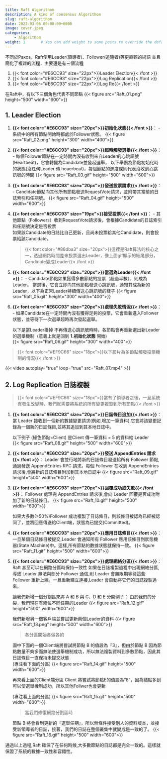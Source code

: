 ```yaml
---
title: Raft Algorithom
description: A kind of consensus Algorithom
slug: raft-algorithom
date: 2022-03-06 00:00:00+0000
image: cover.jpeg
categories:
    - Algorithom
weight: 1       # You can add weight to some posts to override the default sorting (date descending)
---
```


不同於Paxos，Raft使用Leader(領導者)、Follower(追隨者)等更直觀的術語
並且簡化了複雜的流程，主要還是有三個流程

1. {{< font color="#E6CC93" size="22px">}}Leader Election{{< /font >}}
2. {{< font color="#E6CC93" size="22px">}}Log Replication{{< /font >}}
3. {{< font color="#E6CC93" size="22px">}}Log Re{{< /font >}}


在Raft中，有以下三個角色代表不同節點
{{< figure src="Raft_01.png" height="500" width="600">}}


## 1. Leader Election

   1. **{{< font color="#E6CC93" size="20px">}}初始化狀態{{< /font >}}**： - 系統中的所有節點開始時都處於Follower狀態。 
{{< figure src="Raft_02.png" height="300" width="400">}}

   2. **{{< font color="#E6CC93" size="20px">}}超時觸發選舉{{< /font >}}**： - 每個Follower節點在一定時間內沒有收到來自Leader的心跳訊號(Heartbeat)，它會轉變為Candidate並發起選舉，
	   以下舉例為節點初始化時的狀態(沒任何Leader 傳 heaerbeat)，每個節點的進度條則代表沒收到心跳訊號的時間
{{< figure src="Raft_03.gif" height="500" width="600">}}

   3. **{{< font color="#E6CC93" size="20px">}}發送投票請求{{< /font >}}**： - Candidate節點向其他所有節點發送RequestVote請求，並附帶其當前的日誌索引和任期號。 
{{< figure src="Raft_04.gif"  height="500" width="600">}}


4. **{{< font color="#E6CC93" size="19px">}}接受投票{{< /font >}}**： - 其他節點（Followers）收到RequestVote請求後，會根據Candidate的日誌索引和任期號決定是否投票   
	   如果該Candidate的日誌比自己更新，且尚未投票給其他Candidate，則會投票給該Candidate。
      
      > {{< font color="#88dba3" size="20px">}}這裡是Raft算法的核心之一，透過網路時間差來投票選出Leader，像上面gif顯示的結尾部分，Candidate變成Leader{{< /font >}}
	   
5. **{{< font color="#E6CC93" size="20px">}}當選為Leader{{< /font >}}**： - Candidate節點如果獲得多數節點的投票（超過半數），則成為Leader。
	當選後，它會立即向其他節點發送心跳訊號，通知其成為新的Leader，以下為正常Leader持續傳送心跳訊號的樣子
{{< figure src="Raft_05.gif"  height="300" width="400">}}

	   
6. **{{< font color="#E6CC93" size="20px">}}處理失敗情況{{< /font >}}**： - 如果Candidate在一定時間內沒有獲得足夠的投票，它會重新進入Follower狀態，並等待下一次選舉超時再次發起選舉。
	   
	以下是當Leader掛掉 不再傳送心跳訊號時時，各節點會再重新選出新Leader的選舉機制（意義上就是回到 **1.初始化狀態** 開始)	   
{{< figure src="Raft_06.gif"  height="300" width="400">}}

> {{< font color="#EF9C66" size="18px">}}以下影片為多節點觸發投票機制的情況{{< /font >}}

{{< video autoplay="true" loop="true" src="Raft_07.mp4" >}}

## 2. Log Replication 日誌複製

> {{< font color="#EF9C66" size="18px">}}當有了領導者之後，一旦系統有發生改變時，我們就需要將系統的所有變更複製到所有節點{{< /font >}}

1. **{{< font color="#E6CC93" size="20px">}}日誌條目追加{{< /font >}}**：
   當 Leader 接收到一個新的數據變更請求(例如,增加一筆資料),它會將該變更記錄為一個新的日誌條目,並將其追加到其本地日誌中。
   
   以下例子 (綠色節點=Client) 是Client 傳一筆資料 = 5 的資料給 Leader  
{{< figure src="Raft_08.gif"  height="500" width="600">}}

   
2. **{{< font color="#E6CC93" size="20px">}}發送 AppendEntries 請求{{< /font >}}**：
   Leader 會並行地將新的日誌條目發送給所有 Follower 節點,通過發送 AppendEntries RPC 請求。每個 Follower 在收到 AppendEntries 請求後,會將新的日誌條目附加到其本地日誌中
{{< figure src="Raft_09.gif"  height="500" width="600">}}


3. **{{< font color="#E6CC93" size="20px">}}回覆成功或失敗{{< /font >}}**：
   Follower 處理完 AppendEntries 請求後,會向 Leader 回覆是否成功附加了新的日誌條目。
{{< figure src="Raft_10.gif"  height="500" width="600">}}

   如果大多數(>50%)Follower 成功複製了日誌條目，則該條目被認為已經被認同了，並將回應傳送給Client端，狀態為已提交(Committed)。

4. **{{< font color="#E6CC93" size="20px">}}應用日誌條目{{< /font >}}**：
   一旦某個日誌條目被提交,Leader 會通知所有 Follower 應用該條目到狀態機器(State Machine)中。這樣,所有節點的數據狀態就保持一致。
{{< figure src="Raft_11.gif"  height="500" width="600">}}

      
5. **{{< font color="#E6CC93" size="20px">}}處理網絡分區{{< /font >}}**：
   Raft 甚至可以在網路分區時保持一致性
   如果在日誌複製過程中出現網絡分區,導致 Leader 無法與部分 Follower 通信,則 Leader 會無限期等待這些 Follower 重新上線。一旦重新建立連接,Leader 會自動將它們的日誌複製過來。
   
   讓我們新增一個分割區來將 A 和 B 與 C、D 和 E 分開例子：
      由於我們的分裂，我們現在有兩位不同任期的Leader
{{< figure src="Raft_12.gif"  height="500" width="600">}}

   
   我們新增另一個客戶端並嘗試更新兩個Leader的資料
{{< figure src="Raft_13.png"  height="500" width="600">}}


   > 各分區開始各做各的
   
   圖中下面的一個Client端將嘗試將節點 B 的值設為『3』，但由於節點 B 因為節點數量不夠多而無法使選舉機制成功，所以無法複製資料到多數節點，因此其日誌條目一直保持未提交狀態   
   (專注看下面的分區)
{{< figure src="Raft_14.gif"  height="500" width="600">}}
   
   再來看上面的Client端分區
   Client 將嘗試將節點E的值設為“8”，因為結點多到可以使選舉機制成功，所以其他Follwer也會更新
   
   (專注看上面的分區)
{{< figure src="Raft_15.gif"  height="500" width="600">}}

   > 當我們修復網路分割區時

   節點 B 將會看到更新的『選舉任期』，所以無條件接受別人的資料版本，並接受新領導者的日誌，接著，我們的日誌在整個叢集中就變成是一致的了。
{{< figure src="Raft_16.gif"  height="500" width="600">}}



通過以上過程,Raft 確保了在任何時候,大多數節點的日誌都是完全一致的。這樣就保證了系統的數據一致性和容錯性。
